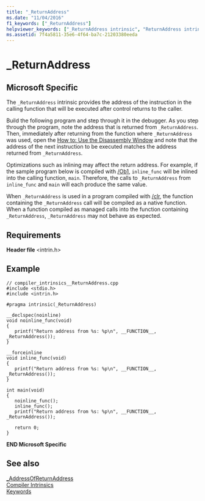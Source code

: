 ```yaml
---
title: "_ReturnAddress"
ms.date: "11/04/2016"
f1_keywords: ["_ReturnAddress"]
helpviewer_keywords: ["_ReturnAddress intrinsic", "ReturnAddress intrinsic"]
ms.assetid: 7f4a5811-35e6-4f64-ba7c-21203380eeda
---
```

# _ReturnAddress

## Microsoft Specific

The `_ReturnAddress` intrinsic provides the address of the instruction in the calling function that will be executed after control returns to the caller.

Build the following program and step through it in the debugger. As you step through the program, note the address that is returned from `_ReturnAddress`. Then, immediately after returning from the function where `_ReturnAddress` was used, open the [How to: Use the Disassembly Window](/visualstudio/debugger/how-to-use-the-disassembly-window) and note that the address of the next instruction to be executed matches the address returned from `_ReturnAddress`.

Optimizations such as inlining may affect the return address. For example, if the sample program below is compiled with [/Ob1](../build/reference/ob-inline-function-expansion.md), `inline_func` will be inlined into the calling function, `main`. Therefore, the calls to `_ReturnAddress` from `inline_func` and `main` will each produce the same value.

When `_ReturnAddress` is used in a program compiled with [/clr](../build/reference/clr-common-language-runtime-compilation.md), the function containing the `_ReturnAddress` call will be compiled as a native function. When a function compiled as managed calls into the function containing `_ReturnAddress`, `_ReturnAddress` may not behave as expected.

## Requirements

**Header file** \<intrin.h>

## Example

```
// compiler_intrinsics__ReturnAddress.cpp
#include <stdio.h>
#include <intrin.h>

#pragma intrinsic(_ReturnAddress)

__declspec(noinline)
void noinline_func(void)
{
   printf("Return address from %s: %p\n", __FUNCTION__, _ReturnAddress());
}

__forceinline
void inline_func(void)
{
   printf("Return address from %s: %p\n", __FUNCTION__, _ReturnAddress());
}

int main(void)
{
   noinline_func();
   inline_func();
   printf("Return address from %s: %p\n", __FUNCTION__, _ReturnAddress());

   return 0;
}
```

**END Microsoft Specific**

## See also

[_AddressOfReturnAddress](../intrinsics/addressofreturnaddress.md)<br/>
[Compiler Intrinsics](../intrinsics/compiler-intrinsics.md)<br/>
[Keywords](../cpp/keywords-cpp.md)
